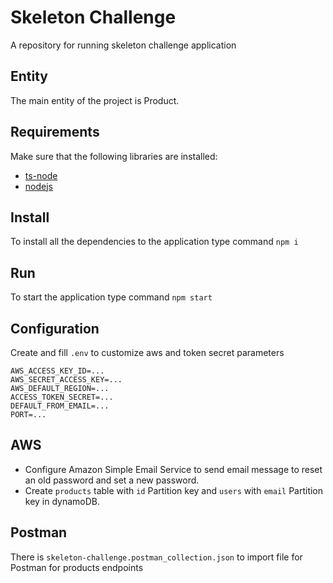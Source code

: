 # Skeleton Challenge
A repository for running skeleton challenge application

## Entity
The main entity of the project is Product.

## Requirements
Make sure that the following libraries are installed:
- [ts-node](https://www.npmjs.com/package/ts-node)
- [nodejs](https://nodejs.org/en/)

## Install
To install all the dependencies to the application type command `npm i`

## Run
To start the application type command `npm start`

## Configuration
Create and fill `.env` to customize aws and token secret parameters
```
AWS_ACCESS_KEY_ID=...
AWS_SECRET_ACCESS_KEY=...
AWS_DEFAULT_REGION=...
ACCESS_TOKEN_SECRET=...
DEFAULT_FROM_EMAIL=...
PORT=...
```

## AWS
* Configure Amazon Simple Email Service to send email message to reset an old password and set a new password.
* Create `products` table with `id` Partition key and `users` with `email` Partition key in dynamoDB.

## Postman
There is `skeleton-challenge.postman_collection.json` to import file for Postman for products endpoints
